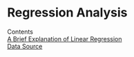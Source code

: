 # Regression Analysis 
Contents <br/>
<a href= https://github.com/amellmegadt/Regression-Analysis/blob/main/note.md> A Brief Explanation of Linear Regression <a/> <br/>
<a href= https://www.kaggle.com/datasets/tawfikelmetwally/chicago-house-price> Data Source <a/>

